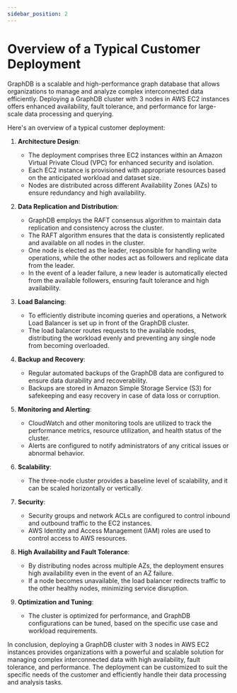 ```yaml
---
sidebar_position: 2
---
```


# Overview of a Typical Customer Deployment

GraphDB is a scalable and high-performance graph database that allows organizations to manage and analyze 
complex interconnected data efficiently. 
Deploying a GraphDB cluster with 3 nodes in AWS EC2 instances offers enhanced availability, fault tolerance, 
and performance for large-scale data processing and querying.

Here's an overview of a typical customer deployment:

1. **Architecture Design**:
    - The deployment comprises three EC2 instances within an Amazon Virtual Private Cloud (VPC) for enhanced security and isolation.
    - Each EC2 instance is provisioned with appropriate resources based on the anticipated workload and dataset size.
    - Nodes are distributed across different Availability Zones (AZs) to ensure redundancy and high availability.

2. **Data Replication and Distribution**:
    - GraphDB employs the RAFT consensus algorithm to maintain data replication and consistency across the cluster.
    - The RAFT algorithm ensures that the data is consistently replicated and available on all nodes in the cluster.
    - One node is elected as the leader, responsible for handling write operations, while the other nodes act as 
      followers and replicate data from the leader.
    - In the event of a leader failure, a new leader is automatically elected from the available followers, 
      ensuring fault tolerance and high availability.
3. **Load Balancing**:
    - To efficiently distribute incoming queries and operations, a Network Load Balancer is set up in front of the GraphDB cluster.
    - The load balancer routes requests to the available nodes, distributing the workload evenly and preventing any 
      single node from becoming overloaded.
4. **Backup and Recovery**:
    - Regular automated backups of the GraphDB data are configured to ensure data durability and recoverability.
    - Backups are stored in Amazon Simple Storage Service (S3) for safekeeping and easy recovery in case of data loss or corruption.
5. **Monitoring and Alerting**:
    - CloudWatch and other monitoring tools are utilized to track the performance metrics, resource utilization, 
      and health status of the cluster.
    - Alerts are configured to notify administrators of any critical issues or abnormal behavior.
6. **Scalability**:
    - The three-node cluster provides a baseline level of scalability, and it can be scaled horizontally or vertically.  
7. **Security**:
    - Security groups and network ACLs are configured to control inbound and outbound traffic to the EC2 instances.
    - AWS Identity and Access Management (IAM) roles are used to control access to AWS resources.
8. **High Availability and Fault Tolerance**:
    - By distributing nodes across multiple AZs, the deployment ensures high availability even in the event of an AZ failure.
    - If a node becomes unavailable, the load balancer redirects traffic to the other healthy nodes, minimizing service disruption.
9. **Optimization and Tuning**:
    - The cluster is optimized for performance, and GraphDB configurations can be tuned, 
      based on the specific use case and workload requirements.

In conclusion, deploying a GraphDB cluster with 3 nodes in AWS EC2 instances provides organizations with a powerful and
scalable solution for managing complex interconnected data with high availability, fault tolerance, and performance. 
The deployment can be customized to suit the specific needs of the customer and efficiently handle their data processing and analysis tasks.


